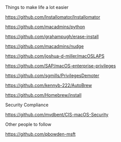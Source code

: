 Things to make life a lot easier

https://github.com/Installomator/Installomator

https://github.com/macadmins/python

https://github.com/grahampugh/erase-install

https://github.com/macadmins/nudge

https://github.com/joshua-d-miller/macOSLAPS

https://github.com/SAP/macOS-enterprise-privileges

https://github.com/sgmills/PrivilegesDemoter

https://github.com/kennyb-222/AutoBrew

https://github.com/Homebrew/install

Security Compliance

https://github.com/mvdbent/CIS-macOS-Security

Other people to follow

https://github.com/pbowden-msft

